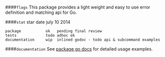 ####`flags`
This package provides a light weight and easy to use error definition and matching api for Go.

####`stat`
    star date         july 10 2014
    
    package           ok   pending final review
    tests             todo adhoc ok
    documentation     wip  inlined godoc - todo api & subcommand examples

####`documentation`
See [package go docs](https://godoc.org/github.com/elasticsearch/kriterium/flags) for detailed usage examples.

